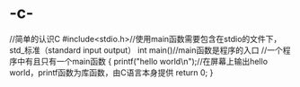 # -c-
//简单的认识C
#include<stdio.h>//使用main函数需要包含在stdio的文件下，std_标准（standard input output）
int main()//main函数是程序的入口
          //一个程序中有且只有一个main函数
{
      printf("hello world\n");//在屏幕上输出hello world，printf函数为库函数，由C语言本身提供
      return 0;
}
